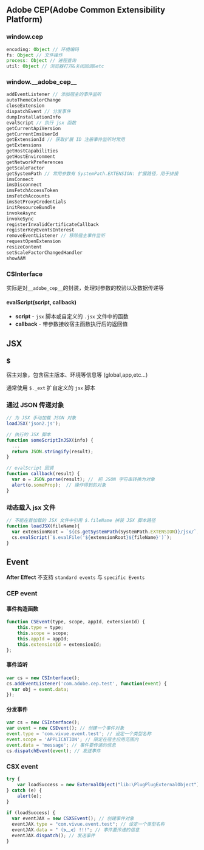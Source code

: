 ## Adobe CEP(Adobe Common Extensibility Platform)

### window.cep

```javascript
encoding: Object // 环境编码
fs: Object // 文件操作
process: Object // 进程查询
util: Object // 浏览器打开&关闭回调&etc
```

### window.\_\_adobe\_cep\_\_

```javascript
addEventListener // 添加宿主的事件监听
autoThemeColorChange
closeExtension
dispatchEvent // 分发事件
dumpInstallationInfo
evalScript // 执行 jsx 函数
getCurrentApiVersion
getCurrentImsUserId
getExtensionId // 获取扩展 ID 注册事件监听时常用
getExtensions
getHostCapabilities
getHostEnvironment
getNetworkPreferences
getScaleFactor
getSystemPath // 常用参数有 SystemPath.EXTENSION: 扩展路径，用于拼接
imsConnect
imsDisconnect
imsFetchAccessToken
imsFetchAccounts
imsSetProxyCredentials
initResourceBundle
invokeAsync
invokeSync
registerInvalidCertificateCallback
registerKeyEventsInterest
removeEventListener // 移除宿主事件监听
requestOpenExtension
resizeContent
setScaleFactorChangedHandler
showAAM
```

### CSInterface

实际是对`__adobe_cep__`的封装，处理对参数的校验以及数据传递等

#### evalScript(script, callback)

* __script__ - `jsx` 脚本或自定义的 `.jsx` 文件中的函数
* __callback__ - 带参数接收宿主函数执行后的返回值

## JSX

### $

宿主对象，包含宿主版本、环境等信息等 (global,app,etc...)

通常使用 `$._ext` 扩自定义的 `jsx` 脚本

### 通过 JSON 传递对象

```javascript
// 为 JSX 手动加载 JSON 对象
loadJSX('json2.js');

// 执行的 JSX 脚本
function someScriptInJSX(info) {
  ...
  return JSON.stringify(result);
}

// evalScript 回调
function callback(result) {
  var o = JSON.parse(result); //　把 JSON 字符串转换为对象
  alert(o.someProp);  // 操作得到的对象
}
```

### 动态载入 __jsx__ 文件

```javascript
// 不能在首加载的 JSX 文件中引用 $.fileName 拼装 JSX 脚本路径
function loadJSX(fileName){
  var extensionRoot = `${cs.getSystemPath(SystemPath.EXTENSION)}/jsx/`;
  cs.evalScript(`$.evalFile('${extensionRoot}${fileName}')`);
}
```

## Event

__After Effect__ 不支持 `standard events` 与 `specific Events`

### CEP event

#### 事件构造函数

```javascript
function CSEvent(type, scope, appId, extensionId) {
    this.type = type;
    this.scope = scope;
    this.appId = appId;
    this.extensionId = extensionId;
};
```

#### 事件监听

```javascript
var cs = new CSInterface();
cs.addEventListener('com.adobe.cep.test', function(event) {
  var obj = event.data;
});
```

#### 分发事件

```javascript
var cs = new CSInterface();
var event = new CSEvent(); // 创建一个事件对象
event.type = 'com.vivue.event.test'; // 设定一个类型名称
event.scope = 'APPLICATION'; // 限定在宿主应用范围内
event.data = 'message'; // 事件要传递的信息
cs.dispatchEvent(event); // 发送事件
```

### CSX event

```javascript
try {
    var loadSuccess = new ExternalObject("lib:\PlugPlugExternalObject");
} catch (e) {
    alert(e);
}
 
if (loadSuccess) { 
  var eventJAX = new CSXSEvent(); // 创建事件对象
  eventJAX.type = "com.vivue.event.test"; // 设定一个类型名称
  eventJAX.data = " (⋟﹏⋞) !!!"; // 事件要传递的信息
  eventJAX.dispatch(); // 发送事件
}
```

